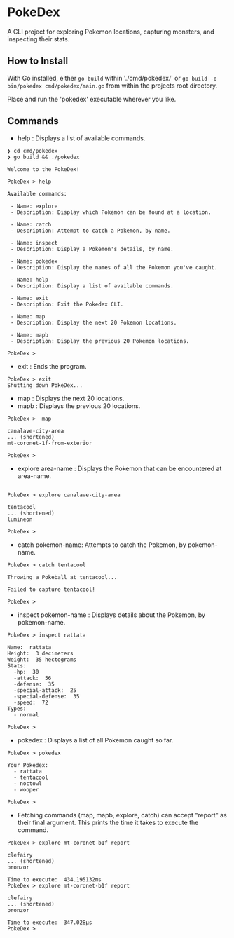 # PokeDex

A CLI project for exploring Pokemon locations, capturing monsters, and inspecting their stats.

## How to Install

With Go installed, either ```go build``` within './cmd/pokedex/' or ```go build -o bin/pokedex cmd/pokedex/main.go``` from within the projects root directory.

Place and run the 'pokedex' executable wherever you like.

## Commands

* help : Displays a list of available commands.
```
❯ cd cmd/pokedex
❯ go build && ./pokedex

Welcome to the PokeDex!

PokeDex > help

Available commands:

 - Name: explore
 - Description: Display which Pokemon can be found at a location.

 - Name: catch
 - Description: Attempt to catch a Pokemon, by name.

 - Name: inspect
 - Description: Display a Pokemon's details, by name.

 - Name: pokedex
 - Description: Display the names of all the Pokemon you've caught.

 - Name: help
 - Description: Display a list of available commands.

 - Name: exit
 - Description: Exit the Pokedex CLI.

 - Name: map
 - Description: Display the next 20 Pokemon locations.

 - Name: mapb
 - Description: Display the previous 20 Pokemon locations.

PokeDex >
```
* exit : Ends the program.
```
PokeDex > exit
Shutting down PokeDex...
```
* map : Displays the next 20 locations.
* mapb : Displays the previous 20 locations.
```
PokeDex >  map

canalave-city-area
... (shortened)
mt-coronet-1f-from-exterior

PokeDex >
```
* explore area-name : Displays the Pokemon that can be encountered at area-name.
```

PokeDex > explore canalave-city-area

tentacool
... (shortened)
lumineon

PokeDex >
```
* catch pokemon-name: Attempts to catch the Pokemon, by pokemon-name.
```
PokeDex > catch tentacool

Throwing a Pokeball at tentacool...

Failed to capture tentacool!

PokeDex >
```
* inspect pokemon-name : Displays details about the Pokemon, by pokemon-name.
```
PokeDex > inspect rattata

Name:  rattata
Height:  3 decimeters
Weight:  35 hectograms
Stats:
  -hp:  30
  -attack:  56
  -defense:  35
  -special-attack:  25
  -special-defense:  35
  -speed:  72
Types:
  - normal

PokeDex >
```
* pokedex : Displays a list of all Pokemon caught so far.
```
PokeDex > pokedex

Your Pokedex:
  - rattata
  - tentacool
  - noctowl
  - wooper

PokeDex >
```
* Fetching commands (map, mapb, explore, catch) can accept "report" as their final argument. This prints the time it takes to execute the command.
```
PokeDex > explore mt-coronet-b1f report

clefairy
... (shortened)
bronzor

Time to execute:  434.195132ms
PokeDex > explore mt-coronet-b1f report

clefairy
... (shortened)
bronzor

Time to execute:  347.028µs
PokeDex >
```
